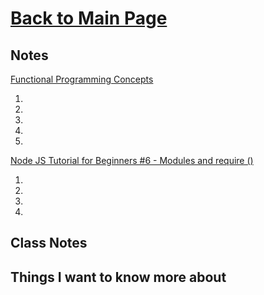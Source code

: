 # [Back to Main Page](https://reecerenninger.github.io/reading-notes/)

## Notes

[Functional Programming Concepts](https://medium.com/the-renaissance-developer/concepts-of-functional-programming-in-javascript-6bc84220d2aa)

1.
2.
3.
4.
5.

[Node JS Tutorial for Beginners #6 - Modules and require ()](https://www.youtube.com/watch?v=xHLd36QoS4k)

1.
2.
3.
4.

## Class Notes

## Things I want to know more about
